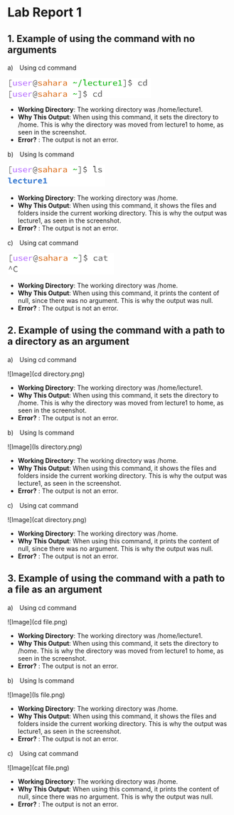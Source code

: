 # Lab Report 1
## 1. Example of using the command with no arguments
a)　Using cd command

![Image](cd.png)

* **Working Directory**: The working directory was /home/lecture1.
* **Why This Output**: When using this command, it sets the directory to /home. This is why the directory was moved from lecture1 to home, as seen in the screenshot.
* **Error?** : The output is not an error.

b)　Using ls command

![Image](ls.png)

* **Working Directory**: The working directory was /home.
* **Why This Output**: When using this command, it shows the files and folders inside the current working directory. This is why the output was lecture1, as seen in the screenshot.
* **Error?** : The output is not an error.

c)　Using cat command

![Image](cat.png)

* **Working Directory**: The working directory was /home.
* **Why This Output**: When using this command, it prints the content of null, since there was no argument. This is why the output was null.
* **Error?** : The output is not an error.

## 2. Example of using the command with a path to a directory as an argument
a)　Using cd command

![Image](cd directory.png)

* **Working Directory**: The working directory was /home/lecture1.
* **Why This Output**: When using this command, it sets the directory to /home. This is why the directory was moved from lecture1 to home, as seen in the screenshot.
* **Error?** : The output is not an error.

b)　Using ls command

![Image](ls directory.png)

* **Working Directory**: The working directory was /home.
* **Why This Output**: When using this command, it shows the files and folders inside the current working directory. This is why the output was lecture1, as seen in the screenshot.
* **Error?** : The output is not an error.

c)　Using cat command

![Image](cat directory.png)

* **Working Directory**: The working directory was /home.
* **Why This Output**: When using this command, it prints the content of null, since there was no argument. This is why the output was null.
* **Error?** : The output is not an error.

## 3. Example of using the command with a path to a file as an argument
a)　Using cd command

![Image](cd file.png)

* **Working Directory**: The working directory was /home/lecture1.
* **Why This Output**: When using this command, it sets the directory to /home. This is why the directory was moved from lecture1 to home, as seen in the screenshot.
* **Error?** : The output is not an error.

b)　Using ls command

![Image](ls file.png)

* **Working Directory**: The working directory was /home.
* **Why This Output**: When using this command, it shows the files and folders inside the current working directory. This is why the output was lecture1, as seen in the screenshot.
* **Error?** : The output is not an error.

c)　Using cat command

![Image](cat file.png)

* **Working Directory**: The working directory was /home.
* **Why This Output**: When using this command, it prints the content of null, since there was no argument. This is why the output was null.
* **Error?** : The output is not an error.
